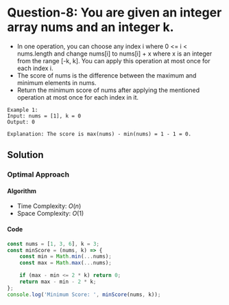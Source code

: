 # Question-8: You are given an integer array nums and an integer k.


- In one operation, you can choose any index i where 0 <= i < nums.length and change nums[i] to nums[i] + x where x is an integer from the range [-k, k]. You can apply this operation at most once for each index i.
- The score of nums is the difference between the maximum and minimum elements in nums.
- Return the minimum score of nums after applying the mentioned operation at most once for each index in it.


```
Example 1:
Input: nums = [1], k = 0
Output: 0

Explanation: The score is max(nums) - min(nums) = 1 - 1 = 0.
```


## Solution


### Optimal Approach


#### Algorithm


- Time Complexity: $O(n)$
- Space Complexity: $O(1)$


#### Code


```javascript
const nums = [1, 3, 6], k = 3;
const minScore = (nums, k) => {
    const min = Math.min(...nums);
    const max = Math.max(...nums);

    if (max - min <= 2 * k) return 0;
    return max - min - 2 * k;
};
console.log('Minimum Score: ', minScore(nums, k));
```